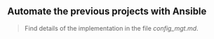 ## Automate the previous projects with Ansible

> Find details of the implementation in the file *config_mgt.md*.   
 
       
   
  
 
